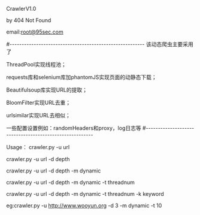 
CrawlerV1.0

by 404 Not Found

email:root@95sec.com

#--------------------------------------------------------
该动态爬虫主要采用了

ThreadPool实现线程池；

requests库和selenium库加phantomJS实现页面的动静态下载；

Beautifulsoup库实现URL的提取；

BloomFilter实现URL去重；

urlsimilar实现URL去相似；

一些配置设置例如：randomHeaders和proxy，log日志等
#--------------------------------------------------------

Usage：
crawler.py -u url       

crawler.py -u url -d depth        

crawler.py -u url -d depth -m dynamic       

crawler.py -u url -d depth -m dynamic -t threadnum        

crawler.py -u url -d depth -m dynamic -t threadnum -k keyword 

eg:crawler.py -u http://www.wooyun.org -d 3 -m dynamic -t 10
